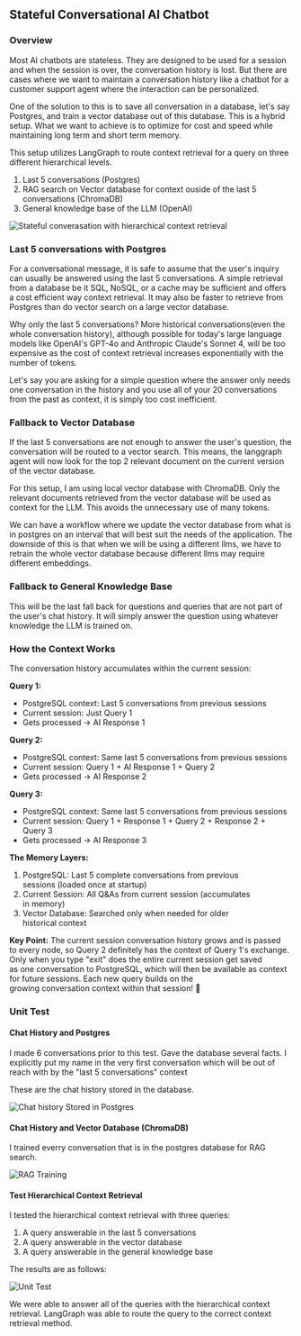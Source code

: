 ## Stateful Conversational AI Chatbot

### Overview

Most AI chatbots are stateless. They are designed to be used for a session and when the session is over, the conversation history is lost. But there are cases where we want to maintain a conversation history like a chatbot for a customer support agent where the interaction can be personalized.

One of the solution to this is to save all conversation in a database, let's say Postgres, and train a vector database out of this database. This is a hybrid setup. What we want to achieve is to optimize for cost and speed while maintaining long term and short term memory.

This setup utilizes LangGraph to route context retrieval for a query on three different hierarchical levels.

1. Last 5 conversations (Postgres)
2. RAG search on Vector database for context ouside of the last 5 conversations (ChromaDB)
3. General knowledge base of the LLM (OpenAI)


![Stateful converasation with hierarchical context retrieval](./images/stateful_chatbot.png)

### Last 5 conversations with Postgres
For a conversational message, it is safe to assume that the user's inquiry can usually be answered using the last 5 conversations. A simple retrieval from a database be it SQL, NoSQL, or a cache may be sufficient and offers a cost efficient way context retrieval. It may also be faster to retrieve from Postgres than do vector search on a large vector database.

Why only the last 5 conversations? More historical conversations(even the whole conversation history), although possible for today's large language models like OpenAI's GPT-4o and Anthropic Claude's Sonnet 4, will be too expensive as the cost of context retrieval increases exponentially with the number of tokens. 

Let's say you are asking for a simple question where the answer only needs one conversation in the history and you use all of your 20 conversations from the past as context, it is simply too cost inefficient.

### Fallback to Vector Database
If the last 5 conversations are not enough to answer the user's question, the conversation will be routed to a vector search. This means, the langgraph agent will now look for the top 2 relevant document on the current version of the vector database.

For this setup, I am using local vector database with ChromaDB. Only the relevant documents retrieved from the vector database will be used as context for the LLM. This avoids the unnecessary use of many tokens. 

We can have a workflow where we update the vector database from what is in postgres on an interval that will best suit the needs of the application. The downside of this is that when we will be using a different llms, we have to retrain the whole vector database because different llms may require different embeddings.


### Fallback to General Knowledge Base
This will be the last fall back for questions and queries that are not part of the user's chat history. It will simply answer the question using whatever knowledge the LLM is trained on.


### How the Context Works 

The conversation history accumulates within the current session:

**Query 1:**
* PostgreSQL context: Last 5 conversations from previous sessions
* Current session: Just Query 1
* Gets processed → AI Response 1

**Query 2:**
* PostgreSQL context: Same last 5 conversations from previous sessions
* Current session: Query 1 + AI Response 1 + Query 2
* Gets processed → AI Response 2

**Query 3:**
* PostgreSQL context: Same last 5 conversations from previous sessions
* Current session: Query 1 + Response 1 + Query 2 + Response 2 + Query 3
* Gets processed → AI Response 3

**The Memory Layers:**
1. PostgreSQL: Last 5 complete conversations from previous sessions (loaded once at startup)
2. Current Session: All Q&As from current session (accumulates in memory)
3. Vector Database: Searched only when needed for older historical context

**Key Point:**
The current session conversation history grows and is passed to every node, so Query 2 definitely has the context of Query 1's exchange.
Only when you type "exit" does the entire current session get saved as one conversation to PostgreSQL, which will then be available as context for future sessions.
Each new query builds on the growing conversation context within that session! 🧠



### Unit Test

#### Chat History and Postgres

I made 6 conversations prior to this test. Gave the database several facts. I explicitly put my name in the very first conversation which will be out of reach with by the "last 5 conversations" context

These are the chat history stored in the database.

![Chat history Stored in Postgres](/images/chat_history_postgres.png)

#### Chat History and Vector Database (ChromaDB)

I trained everry conversation that is in the postgres database for RAG search.

![RAG Training](/images/rag_training.png)


#### Test Hierarchical Context Retrieval

I tested the hierarchical context retrieval with three queries:

1. A query answerable in the last 5 conversations
2. A query answerable in the vector database
3. A query answerable in the general knowledge base

The results are as follows:

![Unit Test](/images/unit_test.png)


We were able to answer all of the queries with the hierarchical context retrieval. LangGraph was able to route the query to the correct context retrieval method.